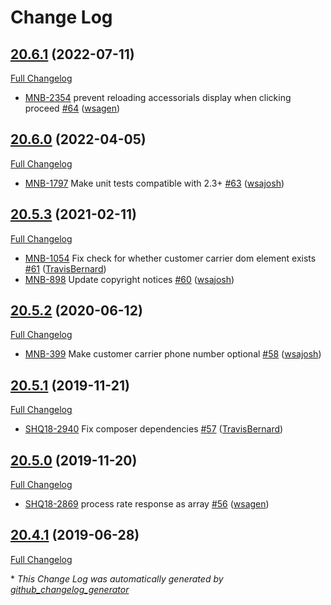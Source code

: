 # Change Log

## [20.6.1](https://gitlab.com/shipperhq/platform/m2/module-option/tree/20.6.1) (2022-07-11)
[Full Changelog](https://gitlab.com/shipperhq/platform/m2/module-option/-/compare/20.6.0...develop)
 - [MNB-2354](https://webshopapps.atlassian.net/browse/MNB-2354) prevent reloading accessorials display when clicking proceed [\#64](https://gitlab.com/shipperhq/platform/m2/module-option/-/merge_requests/64) ([wsagen](https://gitlab.com/wsagen))
## [20.6.0](https://gitlab.com/shipperhq/platform/m2/module-option/tree/20.6.0) (2022-04-05)
[Full Changelog](https://gitlab.com/shipperhq/platform/m2/module-option/-/compare/20.5.3...develop)
 - [MNB-1797](https://webshopapps.atlassian.net/browse/MNB-1797) Make unit tests compatible with 2.3+ [\#63](https://gitlab.com/shipperhq/platform/m2/module-option/-/merge_requests/63) ([wsajosh](https://gitlab.com/wsajosh))
## [20.5.3](https://github.com/webshopapps/module-option/tree/20.5.3) (2021-02-11)
[Full Changelog](https://github.com/webshopapps/module-option/compare/20.5.2...HEAD)
 - [MNB-1054](https://webshopapps.atlassian.net/browse/MNB-1054) Fix check for whether customer carrier dom element exists [\#61](https://github.com/webshopapps/module-option/pull/61) ([TravisBernard](https://github.com/TravisBernard))
 - [MNB-898](https://webshopapps.atlassian.net/browse/MNB-898) Update copyright notices [\#60](https://github.com/webshopapps/module-option/pull/60) ([wsajosh](https://github.com/wsajosh))

## [20.5.2](https://github.com/webshopapps/module-option/tree/20.5.2) (2020-06-12)
[Full Changelog](https://github.com/webshopapps/module-option/compare/20.5.1...HEAD)
 - [MNB-399](https://webshopapps.atlassian.net/browse/MNB-399) Make customer carrier phone number optional [\#58](https://github.com/webshopapps/module-option/pull/58) ([wsajosh](https://github.com/wsajosh))

## [20.5.1](https://github.com/webshopapps/module-option/tree/20.5.1) (2019-11-21)
[Full Changelog](https://github.com/webshopapps/module-option/compare/20.5.0...HEAD)
 - [SHQ18-2940](https://webshopapps.atlassian.net/browse/SHQ18-2940) Fix composer dependencies [\#57](https://github.com/webshopapps/module-option/pull/57) ([TravisBernard](https://github.com/TravisBernard))

## [20.5.0](https://github.com/webshopapps/module-option/tree/20.5.0) (2019-11-20)
[Full Changelog](https://github.com/webshopapps/module-option/compare/20.4.1...HEAD)
 - [SHQ18-2869](https://webshopapps.atlassian.net/browse/SHQ18-2869) process rate response as array [\#56](https://github.com/webshopapps/module-option/pull/56) ([wsagen](https://github.com/wsagen))

## [20.4.1](https://github.com/webshopapps/module-option/tree/20.4.1) (2019-06-28)
[Full Changelog](https://github.com/webshopapps/module-option/compare/20.4.1...HEAD)

\* *This Change Log was automatically generated by [github_changelog_generator](https://github.com/skywinder/Github-Changelog-Generator)*